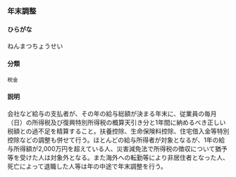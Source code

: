 <div style="display:none;">

## [あ行](securities-terms?id=あ行)
## [か行](securities-terms?id=か行)
## [さ行](securities-terms?id=さ行)
## [た行](securities-terms?id=た行)
## [な行](securities-terms?id=な行)

</div>

### 年末調整

#### ひらがな

ねんまつちょうせい

#### 分類

`税金`

#### 説明

会社など給与の支払者が、その年の給与総額が決まる年末に、従業員の毎月（日）の所得税及び復興特別所得税の概算天引き分と1年間に納めるべき正しい税額との過不足を精算すること。扶養控除、生命保険料控除、住宅借入金等特別控除などの調整も併せて行う。ほとんどの給与所得者が対象となるが、1年の給与所得額が2,000万円を超えている人、災害減免法で所得税の徴収について猶予等を受けた人は対象外となる。また海外への転勤等により非居住者となった人、死亡によって退職した人等は年の中途で年末調整を行う。

<div style="display:none;">

## [は行](securities-terms?id=は行)
## [ま行](securities-terms?id=ま行)
## [や行](securities-terms?id=や行)
## [ら行](securities-terms?id=ら行)
## [わ行](securities-terms?id=わ行)
## [英数字・記号](securities-terms?id=英数字・記号)

</div>

